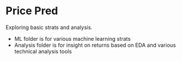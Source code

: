 # Price Pred

Exploring basic strats and analysis.
- ML folder is for various machine learning strats
- Analysis folder is for insight on returns based on EDA and various technical analysis tools
